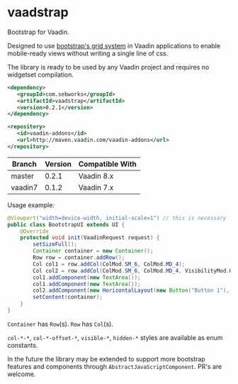 # vaadstrap
Bootstrap for Vaadin.

Designed to use [bootstrap's grid system](http://getbootstrap.com/css/#grid) in Vaadin applications to enable mobile-ready views without writing a single line of css.

The library is ready to be used by any Vaadin project and requires no widgetset compilation. 

```xml
<dependency>
   <groupId>com.sebworks</groupId>
   <artifactId>vaadstrap</artifactId>
   <version>0.2.1</version>
</dependency>

<repository>
   <id>vaadin-addons</id>
   <url>http://maven.vaadin.com/vaadin-addons</url>
</repository>
```

|Branch |Version|Compatible With|
|-------|-------|----------|
|master |0.2.1|Vaadin 8.x|
|vaadin7|0.1.2|Vaadin 7.x|

Usage example: 

```java
@Viewport("width=device-width, initial-scale=1") // this is necessary
public class BootstrapUI extends UI {
	@Override
	protected void init(VaadinRequest request) {
		setSizeFull();
		Container container = new Container();
		Row row = container.addRow();
		Col col1 = row.addCol(ColMod.SM_6, ColMod.MD_4);
		Col col2 = row.addCol(ColMod.SM_6, ColMod.MD_4, VisibilityMod.HIDDEN_XS);
		col1.addComponent(new TextArea());
		col1.addComponent(new TextArea());
		col2.addComponent(new HorizontalLayout(new Button("Button 1"), new Button("Button 2")));
		setContent(container);
	}
}
```

`Container` has `Row`(s). 
`Row` has `Col`(s).

`col-*-*`, `col-*-offset-*`, `visible-*`, `hidden-*` styles are available as enum constants.

In the future the library may be extended to support more bootstrap features and components through `AbstractJavaScriptComponent`. PR's are welcome. 
